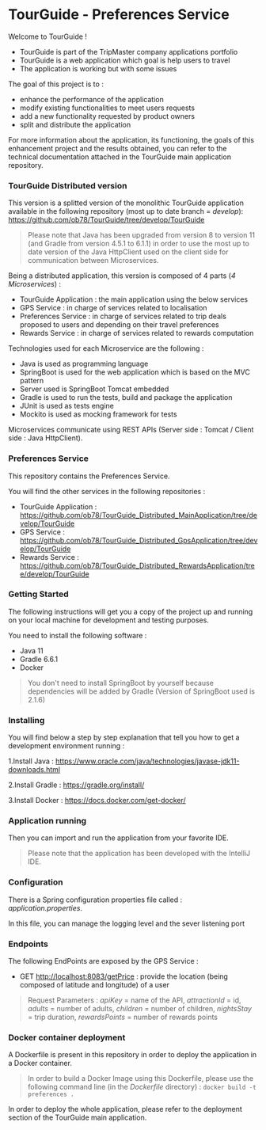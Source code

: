 # TourGuide - Preferences Service
Welcome to TourGuide !

- TourGuide is part of the TripMaster company applications portfolio
- TourGuide is a web application which goal is help users to travel
- The application is working but with some issues

The goal of this project is to : 
- enhance the performance of the application
- modify existing functionalities to meet users requests
- add a new functionality requested by product owners
- split and distribute the application 

For more information about the application, its functioning, the goals of this enhancement project and the results obtained, you can refer to the technical documentation attached in the TourGuide main application repository.

### TourGuide Distributed version

This version is a splitted version of the monolithic TourGuide application available in the following repository (most up to date branch = *develop*):
<https://github.com/ob78/TourGuide/tree/develop/TourGuide>

>Please note that Java has been upgraded from version 8 to version 11 (and Gradle from version 4.5.1 to 6.1.1) in order to use the most up to date version of the Java HttpClient used on the client side for communication between Microservices.

Being a distributed application, this version is composed of 4 parts (*4 Microservices*) :
- TourGuide Application : the main application using the below services 
- GPS Service : in charge of services related to localisation
- Preferences Service : in charge of services related to trip deals proposed to users and depending on their travel preferences 
- Rewards Service : in charge of services related to rewards computation

Technologies used for each Microservice are the following :
- Java is used as programming language
- SpringBoot is used for the web application which is based on the MVC pattern
- Server used is SpringBoot Tomcat embedded
- Gradle is used to run the tests, build and package the application
- JUnit is used as tests engine
- Mockito is used as mocking framework for tests

Microservices communicate using REST APIs (Server side : Tomcat / Client side : Java HttpClient).

### Preferences Service

This repository contains the Preferences Service.

You will find the other services in the following repositories :
- TourGuide Application : <https://github.com/ob78/TourGuide_Distributed_MainApplication/tree/develop/TourGuide>
- GPS Service : <https://github.com/ob78/TourGuide_Distributed_GpsApplication/tree/develop/TourGuide>
- Rewards Service : <https://github.com/ob78/TourGuide_Distributed_RewardsApplication/tree/develop/TourGuide>

### Getting Started

The following instructions will get you a copy of the project up and running on your local machine for development and testing purposes.

You need to install the following software :

- Java 11
- Gradle 6.6.1
- Docker
>You don't need to install SpringBoot by yourself because dependencies will be added by Gradle (Version of SpringBoot used is 2.1.6)

### Installing

You will find below a step by step explanation that tell you how to get a development environment running :

1.Install Java :
<https://www.oracle.com/java/technologies/javase-jdk11-downloads.html>

2.Install Gradle :
<https://gradle.org/install/>

3.Install Docker :
<https://docs.docker.com/get-docker/>

### Application running

Then you can import and run the application from your favorite IDE.

>Please note that the application has been developed with the IntelliJ IDE.

### Configuration

There is a Spring configuration properties file called : *application.properties*.

In this file, you can manage the logging level and the sever listening port

### Endpoints

The following EndPoints are exposed by the GPS Service :

- GET  <http://localhost:8083/getPrice> : provide the location (being composed of latitude and longitude) of a user
>Request Parameters : *apiKey* = name of the API, *attractionId* = id, *adults* = number of adults, *children* = number of children, *nightsStay* = trip duration, *rewardsPoints* = number of rewards points

### Docker container deployment

A Dockerfile is present in this repository in order to deploy the application in a Docker container.
>In order to build a Docker Image using this Dockerfile, please use the following command line (in the *Dockerfile* directory) :
`docker build -t preferences .`

In order to deploy the whole application, please refer to the deployment section of the TourGuide main application.
